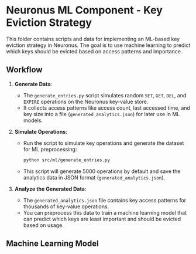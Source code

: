 # Neuronus ML Component - Key Eviction Strategy

This folder contains scripts and data for implementing an ML-based key eviction strategy in Neuronus. The goal is to use machine learning to predict which keys should be evicted based on access patterns and importance.

## Workflow

1. **Generate Data**: 
   - The `generate_entries.py` script simulates random `SET`, `GET`, `DEL`, and `EXPIRE` operations on the Neuronus key-value store.
   - It collects access patterns like access count, last accessed time, and key size into a file (`generated_analytics.json`) for later use in ML models.

2. **Simulate Operations**:
   - Run the script to simulate key operations and generate the dataset for ML preprocessing:
     ```bash
     python src/ml/generate_entries.py
     ```
   - This script will generate 5000 operations by default and save the analytics data in JSON format (`generated_analytics.json`).

3. **Analyze the Generated Data**:
   - The `generated_analytics.json` file contains key access patterns for thousands of key-value operations.
   - You can preprocess this data to train a machine learning model that can predict which keys are least important and should be evicted based on usage.

## Machine Learning Model
